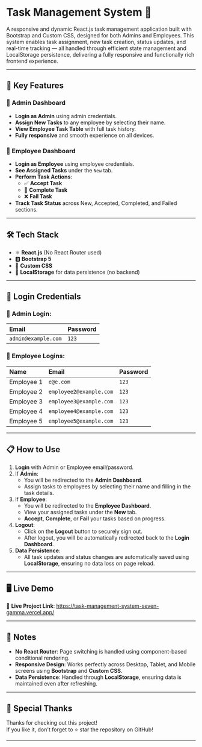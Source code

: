 # Task Management System 🚀

A responsive and dynamic React.js task management application built with Bootstrap and Custom CSS, designed for both Admins and Employees.
This system enables task assignment, new task creation, status updates, and real-time tracking — all handled through efficient state management and LocalStorage persistence, delivering a fully responsive and functionally rich frontend experience.

---

## 📱 Key Features

### 👑 Admin Dashboard
- **Login as Admin** using admin credentials.
- **Assign New Tasks** to any employee by selecting their name.
- **View Employee Task Table** with full task history.
- **Fully responsive** and smooth experience on all devices.

### 👥 Employee Dashboard
- **Login as Employee** using employee credentials.
- **See Assigned Tasks** under the `New` tab.
- **Perform Task Actions**:
  - ✅ **Accept Task**
  - 🏁 **Complete Task**
  - ❌ **Fail Task**
- **Track Task Status** across New, Accepted, Completed, and Failed sections.

---

## 🛠️ Tech Stack

- ⚛️ **React.js** (No React Router used)
- 🅱️ **Bootstrap 5**
- 🎨 **Custom CSS**
- 💾 **LocalStorage** for data persistence (no backend)

---

## 🔑 Login Credentials

### 👑 Admin Login:
| Email | Password |
|:-----|:---------|
| `admin@example.com` | `123` |

### 👥 Employee Logins:
| Name | Email | Password |
|:----|:------|:---------|
| Employee 1 | `e@e.com` | `123` |
| Employee 2 | `employee2@example.com` | `123` |
| Employee 3 | `employee3@example.com` | `123` |
| Employee 4 | `employee4@example.com` | `123` |
| Employee 5 | `employee5@example.com` | `123` |

---

## 📋 How to Use

1. **Login** with Admin or Employee email/password.
2. If **Admin**:
   - You will be redirected to the **Admin Dashboard**.
   - Assign tasks to employees by selecting their name and filling in the task details.
3. If **Employee**:
   - You will be redirected to the **Employee Dashboard**.
   - View your assigned tasks under the **New** tab.
   - **Accept**, **Complete**, or **Fail** your tasks based on progress.
4. **Logout**:
   - Click on the **Logout** button to securely sign out.
   - After logout, you will be automatically redirected back to the **Login Dashboard**.
5. **Data Persistence**:
   - All task updates and status changes are automatically saved using **LocalStorage**, ensuring no data loss on page reload.

---
## 🖥️ Live Demo

🚀 **Live Project Link**:   https://task-management-system-seven-gamma.vercel.app/

---

## 💬 Notes

- **No React Router**: Page switching is handled using component-based conditional rendering.
- **Responsive Design**: Works perfectly across Desktop, Tablet, and Mobile screens using **Bootstrap** and **Custom CSS**.
- **Data Persistence**: Handled through **LocalStorage**, ensuring data is maintained even after refreshing.

---

## 🙌 Special Thanks

Thanks for checking out this project!  
If you like it, don't forget to ⭐ star the repository on GitHub!

---
